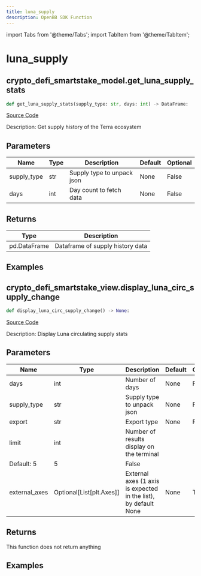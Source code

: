 ```yaml
---
title: luna_supply
description: OpenBB SDK Function
---
```


import Tabs from '@theme/Tabs';
import TabItem from '@theme/TabItem';

# luna_supply

<Tabs>
<TabItem value="model" label="Model" default>

## crypto_defi_smartstake_model.get_luna_supply_stats

```python title='openbb_terminal/cryptocurrency/defi/smartstake_model.py'
def get_luna_supply_stats(supply_type: str, days: int) -> DataFrame:
```
[Source Code](https://github.com/OpenBB-finance/OpenBBTerminal/tree/main/openbb_terminal/cryptocurrency/defi/smartstake_model.py#L14)

Description: Get supply history of the Terra ecosystem

## Parameters

| Name | Type | Description | Default | Optional |
| ---- | ---- | ----------- | ------- | -------- |
| supply_type | str | Supply type to unpack json | None | False |
| days | int | Day count to fetch data | None | False |

## Returns

| Type | Description |
| ---- | ----------- |
| pd.DataFrame | Dataframe of supply history data |

## Examples



</TabItem>
<TabItem value="view" label="View">

## crypto_defi_smartstake_view.display_luna_circ_supply_change

```python title='openbb_terminal/decorators.py'
def display_luna_circ_supply_change() -> None:
```
[Source Code](https://github.com/OpenBB-finance/OpenBBTerminal/tree/main/openbb_terminal/decorators.py#L29)

Description: Display Luna circulating supply stats

## Parameters

| Name | Type | Description | Default | Optional |
| ---- | ---- | ----------- | ------- | -------- |
| days | int | Number of days | None | False |
| supply_type | str | Supply type to unpack json | None | False |
| export | str | Export type | None | False |
| limit | int | Number of results display on the terminal
Default: 5 | 5 | False |
| external_axes | Optional[List[plt.Axes]] | External axes (1 axis is expected in the list), by default None | None | True |

## Returns

This function does not return anything

## Examples



</TabItem>
</Tabs>